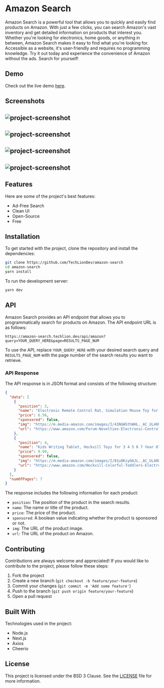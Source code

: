 # Amazon Search

Amazon Search is a powerful tool that allows you to quickly and easily find products on Amazon. With just a few clicks, you can search Amazon's vast inventory and get detailed information on products that interest you. Whether you're looking for electronics, home goods, or anything in between, Amazon Search makes it easy to find what you're looking for. Accessible as a website, it's user-friendly and requires no programming knowledge. Try it out today and experience the convenience of Amazon without the ads. Search for yourself!

## Demo

Check out the live demo [here](https://amazon-search.techlion.dev).

## Screenshots

![project-screenshot](https://i.imgur.com/WC9BZDE.png)
---
![project-screenshot](https://i.imgur.com/U6JlIGm.png)
---
![project-screenshot](https://i.imgur.com/vTzoYmD.png)
---
![project-screenshot](https://i.imgur.com/LgDVhx8.png)
---

## Features

Here are some of the project's best features:

* Ad-Free Search
* Clean UI
* Open-Source
* Free

## Installation

To get started with the project, clone the repository and install the dependencies:

```sh
git clone https://github.com/TechLionDev/amazon-search
cd amazon-search
yarn install
```

To run the development server:

```sh
yarn dev
```

## API

Amazon Search provides an API endpoint that allows you to programmatically search for products on Amazon. The API endpoint URL is as follows:

```
https://amazon-search.techlion.dev/api/amazon?query=YOUR_QUERY_HERE&page=RESULTS_PAGE_NUM
```


To use the API, replace `YOUR_QUERY_HERE` with your desired search query and `RESULTS_PAGE_NUM` with the page number of the search results you want to retrieve.

### API Response

The API response is in JSON format and consists of the following structure:

```json
{
  "data": [
    {
      "position": 3,
      "name": "Electronic Remote Control Rat, Simulation Mouse Toy for Cat Dog Kid, Gray",
      "price": 6.56,
      "sponsored": false,
      "img": "https://m.media-amazon.com/images/I/41NGWSthWHL._AC_UL400_.jpg",
      "url": "https://www.amazon.com/Forum-Novelties-Electronic-Control-Simulation/dp/B074KV957X/ref=sr_1_1?keywords=toys&qid=1687195879&sr=8-1"
    },
    {
      "position": 4,
      "name": "Kids Writing Tablet, Hockvill Toys for 3 4 5 6 7 Year Old Girls Boys, 8.8 Inch Colorful Doodle Board for Toddlers, Reusable Electronic Drawing Pad, Educational & Learning Birthday Gift for Children",
      "price": 9.99,
      "sponsored": false,
      "img": "https://m.media-amazon.com/images/I/81u8KzyOAJL._AC_UL400_.jpg",
      "url": "https://www.amazon.com/Hockvill-Colorful-Toddlers-Electronic-Educational/dp/B0B9G2SJVX/ref=sr_1_2?keywords=toys&qid=1687195879&sr=8-2"
    }
  ],
  "numOfPages": 7
}
```

The response includes the following information for each product:

- `position`: The position of the product in the search results.
- `name`: The name or title of the product.
- `price`: The price of the product.
- `sponsored`: A boolean value indicating whether the product is sponsored or not.
- `img`: The URL of the product image.
- `url`: The URL of the product on Amazon.

## Contributing

Contributions are always welcome and appreciated! If you would like to contribute to the project, please follow these steps:

1. Fork the project
2. Create a new branch (`git checkout -b feature/your-feature`)
3. Commit your changes (`git commit -m 'Add some feature'`)
4. Push to the branch (`git push origin feature/your-feature`)
5. Open a pull request

## Built With

Technologies used in the project:

* Node.js
* Next.js
* Axios
* Cheerio

## License

This project is licensed under the BSD 3 Clause. See the [LICENSE](./LICENSE) file for more information.
